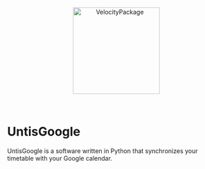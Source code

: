 <br>

<p align="center">
    <img width="200" src="https://avatars.githubusercontent.com/u/109356998?s=200" alt="VelocityPackage">
</p>

<br>

# UntisGoogle
UntisGoogle is a software written in Python that synchronizes your timetable with your Google calendar.
